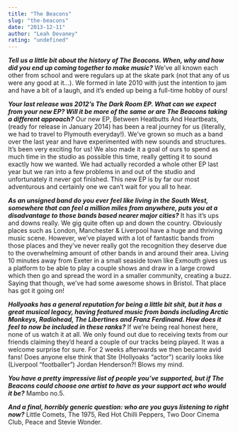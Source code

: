 ```yaml
---
title: "The Beacons"
slug: "the-beacons"
date: "2013-12-11"
author: "Leah Devaney"
rating: "undefined"
---
```


_**Tell us a little bit about the history of The Beacons. When, why and how did you end up coming together to make music?**_ We’ve all known each other from school and were regulars up at the skate park (not that any of us were any good at it…). We formed in late 2010 with just the intention to jam and have a bit of a laugh, and it’s ended up being a full-time hobby of ours!

_**Your last release was 2012’s The Dark Room EP. What can we expect from your new EP? Will it be more of the same or are The Beacons taking a different approach?**_ Our new EP, Between Heatbutts And Heartbeats, (ready for release in January 2014) has been a real journey for us (literally, we had to travel to Plymouth everyday!). We’ve grown so much as a band over the last year and have experimented with new sounds and structures. It’s been very exciting for us! We also made it a goal of ours to spend as much time in the studio as possible this time, really getting it to sound exactly how we wanted. We had actually recorded a whole other EP last year but we ran into a few problems in and out of the studio and unfortunately it never got finished. This new EP is by far our most adventurous and certainly one we can’t wait for you all to hear.

_**As an unsigned band do you ever feel like living in the South West, somewhere that can feel a million miles from anywhere, puts you at a disadvantage to those bands based nearer major cities?**_ It has it’s ups and downs really. We gig quite often up and down the country. Obviously places such as London, Manchester & Liverpool have a huge and thriving music scene. However, we’ve played with a lot of fantastic bands from those places and they’ve never really got the recognition they deserve due to the overwhelming amount of other bands in and around their area. Living 10 minutes away from Exeter in a small seaside town like Exmouth gives us a platform to be able to play a couple shows and draw in a large crowd which then go and spread the word in a smaller community, creating a buzz. Saying that though, we’ve had some awesome shows in Bristol. That place has got it going on!

_**Hollyoaks has a general reputation for being a little bit shit, but it has a great musical legacy, having featured music from bands including Arctic Monkeys, Radiohead, The Libertines and Franz Ferdinand. How does it feel to now be included in these ranks?**_ If we’re being real honest here, none of us watch it at all. We only found out due to receiving texts from our friends claiming they’d heard a couple of our tracks being played. It was a welcome surprise for sure. For 2 weeks afterwards we then became avid fans! Does anyone else think that Ste (Hollyoaks “actor”) scarily looks like (Liverpool “footballer”) Jordan Henderson?! Blows my mind.

_**You have a pretty impressive list of people you’ve supported, but if The Beacons could choose one artist to have as your support act who would it be?**_ Mambo no.5.

_**And a final, horribly generic question: who are you guys listening to right now?**_ Little Comets, The 1975, Red Hot Chilli Peppers, Two Door Cinema Club, Peace and Stevie Wonder.
